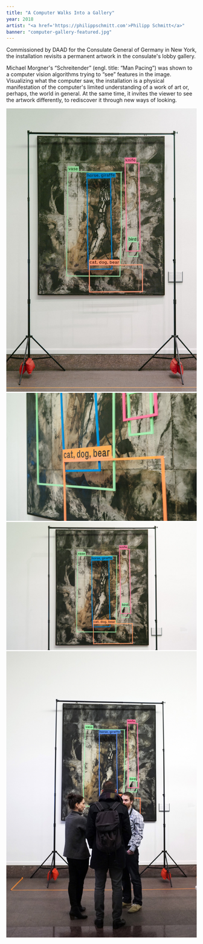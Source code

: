 ```yaml
---
title: "A Computer Walks Into a Gallery"
year: 2018
artist: "<a href='https://philippschmitt.com'>Philipp Schmitt</a>"
banner: "computer-gallery-featured.jpg"
---
```


Commissioned by DAAD for the Consulate General of Germany in New York, the
installation revisits a permanent artwork in the consulate's lobby gallery.

Michael Morgner's “Schreitender” (engl. title: “Man Pacing”) was shown to a
computer vision algorithms trying to “see” features in the image. Visualizing
what the computer saw, the installation is a physical manifestation of the
computer's limited understanding of a work of art or, perhaps, the world in
general. At the same time, it invites the viewer to see the artwork
differently, to rediscover it through new ways of looking.

![image of the artwork 1](computer-gallery-1.jpg)
![image of the artwork 2](computer-gallery-2.jpg)
![image of the artwork 3](computer-gallery-3.jpg)
![image of the artwork 4](computer-gallery-4.jpg)

